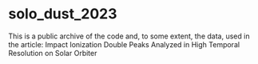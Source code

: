 # solo_dust_2023
This is a public archive of the code and, to some extent, the data, used in the article: Impact Ionization Double Peaks Analyzed in High Temporal Resolution on Solar Orbiter
